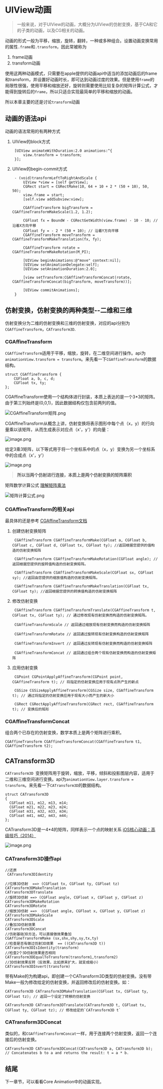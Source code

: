 # UIView动画

> 一般来说，对于UIView的动画，大概分为UIView的仿射变换，基于CA和它的子类的动画，以及CG相关的动画。

动画的形式一般为平移，缩放，旋转，翻转，一种或多种组合。设置动画变换常用的属性`.frame`和`.transform`，因此常被称为

1. frame动画
2. transform动画

使用这两种动画模式，只需要在apple提供的动画api中适当的添加动画后的frame和transform，并设置好动画时长，即可达到动画过度的效果。但是使用`frame`的局限性很强，使用平移和缩放还好，旋转则需要使用比较复杂的矩阵计算公式，才能得到旋转后的`frame`，所以只适合实现最简单的平移和缩放的动画。

所以本章主要的还是讨论`transform`动画

## 动画的语法api

动画的语法常用的有两种方式

1. UIView的block方式
		
		[UIView animateWithDuration:2.0 animations:^{
			view.transform = transform;
	    }];

2. UIView的begin-commit方式

		
		- (void)transformLeftToRightAndScale {
		    UIView *view = [self getView];
		    CGRect start = CGRectMake(10, 64 + 10 + 2 * (50 + 10), 50, 50);
		    view.frame = start;
		    [self.view addSubview:view];
		    
		    CGAffineTransform bigTransform = CGAffineTransformMakeScale(1.2, 1.2);
		    
		    CGFloat fx = BoundW - CGRectGetWidth(view.frame) - 10 - 10; // 沿着X方向平移
		    CGFloat fy = - 2 * (50 + 10); // 沿着Y方向平移
		    CGAffineTransform moveTransform = CGAffineTransformMakeTranslation(fx, fy);
		    
		    CGAffineTransform rotate = CGAffineTransformMakeRotation(M_PI);
		    
		    [UIView beginAnimations:@"move" context:nil];
		    [UIView setAnimationDelegate:self];
		    [UIView setAnimationDuration:2.0];
		    
		    [view setTransform:CGAffineTransformConcat(rotate, CGAffineTransformConcat(bigTransform, moveTransform))];
		    
		    [UIView commitAnimations];
		}
		

## 仿射变换，仿射变换的两种类型--二维和三维

仿射变换分为二维的仿射变换和三维的仿射变换，对应的api分别为`CGAffineTransform`，`CATransform3D`.

### CGAffineTransform

`CGAffineTransform`适用于平移，缩放，旋转，在二维空间进行操作。api为`animationView.transform = transform`。来先看一下`CGAffineTransform`的数据结构。

	struct CGAffineTransform {
		CGFloat a, b, c, d;
		CGFloat tx, ty;
	};
	
CGAffineTransform使用一个结构体进行封装，本质上表达的是一个3*3的矩阵。由于第三列始终是(0,0,1)，因此数据结构仅包含前两列的值。

![CGAffineTransform矩阵.png](https://upload-images.jianshu.io/upload_images/1626952-8ebc2939d5f892d6.png?imageMogr2/auto-orient/strip%7CimageView2/2/w/1240)

CGAffineTransform从概念上讲，仿射变换将表示图形中每个点（x，y）的行向量乘以该矩阵，从而生成表示对应点（x'，y'）的向量：

![image.png](https://upload-images.jianshu.io/upload_images/1626952-dadd6bd576127276.png?imageMogr2/auto-orient/strip%7CimageView2/2/w/1240)

给定3乘3矩阵，以下等式用于将一个坐标系中的点（x，y）变换为另一个坐标系中的合成点（x'，y'）

![image.png](https://upload-images.jianshu.io/upload_images/1626952-dc680a593a79a3b7.png?imageMogr2/auto-orient/strip%7CimageView2/2/w/1240)

>**所以当两个仿射进行连接，本质上是两个仿射变换的矩阵乘积**

矩阵数学计算公式 [理解矩阵乘法](http://www.ruanyifeng.com/blog/2015/09/matrix-multiplication.html)

![矩阵计算公式.png](https://upload-images.jianshu.io/upload_images/1626952-4152baacf9a6e418.png?imageMogr2/auto-orient/strip%7CimageView2/2/w/1240)


### CGAffineTransform的相关api

最具体的还是参考 [CGAffineTransform文档](https://developer.apple.com/documentation/coregraphics/cgaffinetransform-rb5?language=objc)

1. 创建仿射变换矩阵

		CGAffineTransform CGAffineTransformMake(CGFloat a, CGFloat b, CGFloat c, CGFloat d, CGFloat tx, CGFloat ty); //返回根据您提供的值构造的仿射变换矩阵
	
		CGAffineTransform CGAffineTransformMakeRotation(CGFloat angle); //返回根据您提供的旋转值构造的仿射变换矩阵。
	
		CGAffineTransform CGAffineTransformMakeScale(CGFloat sx, CGFloat sy); //返回由您提供的缩放值构造的仿射变换矩阵。
	
		CGAffineTransform CGAffineTransformMakeTranslation(CGFloat tx, CGFloat ty); //返回根据您提供的转换值构造的仿射变换矩阵

2. 修改仿射变换

		
		CGAffineTransform CGAffineTransformTranslate(CGAffineTransform t, CGFloat tx, CGFloat ty); // 通过修改现有仿射变换而构造的仿射变换矩阵。
		
		CGAffineTransformScale // 返回通过缩放现有仿射变换而构造的仿射变换矩阵
		
		CGAffineTransformRotate // 返回通过旋转现有仿射变换构造的仿射变换矩阵
		
		CGAffineTransformInvert // 返回通过反转现有仿射变换而构造的仿射变换矩阵
		
		CGAffineTransformConcat // 返回通过组合两个现有仿射变换而构造的仿射变换矩阵

3. 应用仿射变换
	
		CGPoint CGPointApplyAffineTransform(CGPoint point, CGAffineTransform t); // 将指定的仿射变换应用于现有点所产生的新点
		
		CGSize CGSizeApplyAffineTransform(CGSize size, CGAffineTransform t); // 通过将指定的仿射变换应用于现有大小而产生的新大小
		
		CGRect CGRectApplyAffineTransform(CGRect rect, CGAffineTransform t); // 变换后的矩形
		
### CGAffineTransformConcat

组合两个已存在的仿射变换，数学本质上是两个矩阵进行乘积。

	CGAffineTransform CGAffineTransformConcat(CGAffineTransform t1, CGAffineTransform t2);
	
## CATransform3D

`CATransform3D `变换矩阵用于旋转，缩放，平移，倾斜和投影图层内容，适用于二维和三维空间进行变换。api为`animationView.layer.transform = transform`。来先看一下`CATransform3D`的数据结构。

	struct CATransform3D
	{
	  CGFloat m11, m12, m13, m14;
	  CGFloat m21, m22, m23, m24;
	  CGFloat m31, m32, m33, m34;
	  CGFloat m41, m42, m43, m44;
	};

CATransform3D是一4*4的矩阵，同样表示一个点的映射关系 [iOS核心动画：高级技巧（2014）](http://apprize.info/apple/ios_5/6.html)

![image.png](https://upload-images.jianshu.io/upload_images/1626952-270c7d8ec27fd6cc.png?imageMogr2/auto-orient/strip%7CimageView2/2/w/1240)

### CATransform3D操作api

	//还原
	 CATransform3DIdentity
	
	//位移3D仿射  ==> (CGFloat tx, CGFloat ty, CGFloat tz)
	CATransform3DMakeTranslation
	CATransform3DTranslate        
	//旋转3D仿射 ==> (CGFloat angle, CGFloat x, CGFloat y, CGFloat z)
	CATransform3DMakeRotation
	CATransform3DRotate  
	//缩放3D仿射 ==>  (CGFloat angle, CGFloat x, CGFloat y, CGFloat z)
	CATransform3DMakeScale
	CATransform3DScale
	//叠加3D仿射效果
	CATransform3DConcat    
	//仿射基础3D方法，可以直接做效果叠加
	CGAffineTransformMake (sx,shx,shy,sy,tx,ty)
	//检查是否有做过仿射3D效果  == ((CATransform3D t))
	CATransform3DIsIdentity(transform)
	//检查2个3D仿射效果是否相同
	CATransform3DEqualToTransform(transform1,transform2)
	//3D仿射效果反转（反效果，比如原来扩大，就变成缩小）
	CATransform3DInvert(transform)

带有Make的为构建api，即创建一个CATransform3D类型的仿射变换。没有带Make一般为修改给定的仿射变换，并返回修改后的仿射变换。如：

	CATransform3D CATransform3DMakeTranslation(CGFloat tx, CGFloat ty, CGFloat tz); // 返回一个设定了转移的仿射变换
	
	CATransform3D CATransform3DTranslate(CATransform3D t, CGFloat tx, CGFloat ty, CGFloat tz); // 修改给定的`CATransform3D t`
	
### CATransform3DConcat

类似的，和`CGAffineTransformConcat`一样，用于连接两个仿射变换，返回一个连接后的仿射变换。

	CATransform3D CATransform3DConcat(CATransform3D a, CATransform3D b); // Concatenates b to a and returns the result: t = a * b.


## 结尾

下一章节，可以看看Core Animation中的动画实现。